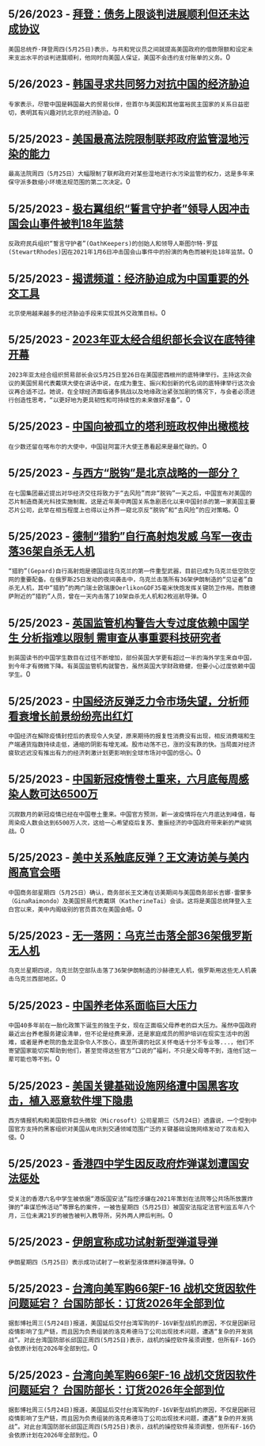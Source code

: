 
  ## 5/26/2023 - [拜登：债务上限谈判进展顺利但还未达成协议](https://www.voachinese.com/a/biden-us-debt-ceiling-talks-going-well-but-no-deal-reached-yet-20230525/7110012.html)
 ```美国总统乔·拜登周四(5月25日)表示，与共和党议员之间就提高美国政府的借款限额和设定未来支出水平的谈判进展顺利，他同时向美国人保证，美国不会违约支付账单的义务。```0
  ## 5/26/2023 - [韩国寻求共同努力对抗中国的经济胁迫](https://www.voachinese.com/a/south-korea-seeks-to-join-efforts-to-counter-china-s-economic-coercion-20230525/7109987.html)
 ```专家表示，尽管中国是韩国最大的贸易伙伴，但首尔与美国和其他富裕民主国家的关系日益密切，表明其有兴趣对抗北京的经济胁迫。```0
  ## 5/25/2023 - [美国最高法院限制联邦政府监管湿地污染的能力](https://www.voachinese.com/a/supreme-court-limits-federal-government-s-ability-to-police-pollution-into-wetlands-20230525/7109609.html)
 ```最高法院周四（5月25日）大幅限制了联邦政府对某些湿地进行水污染监管的权力，这是多年来保守派多数缩小环境法规范围的第二次决定。```0
  ## 5/25/2023 - [极右翼组织“誓言守护者”领导人因冲击国会山事件被判18年监禁](https://www.voachinese.com/a/oath-keepers-leader-sentenced-to-18-years-for-january-6-role-20230525/7109597.html)
 ```反政府民兵组织“誓言守护者”(OathKeepers)的创始人和领导人斯图尔特·罗兹(StewartRhodes)因在2021年1月6日冲击国会山事件中的扮演的角色而被判处18年监禁。```0
  ## 5/25/2023 - [揭谎频道：经济胁迫成为中国重要的外交工具](https://www.voachinese.com/a/fact-check-china-economic-coercion/7109386.html)
 ```北京使用越来越多的经济胁迫手段来实现其外交政策目标。```0
  ## 5/25/2023 - [2023年亚太经合组织部长会议在底特律开幕](https://www.voachinese.com/a/apec-us-china-trade-20230525/7109439.html)
 ```2023年亚太经合组织贸易部长会议5月25日至26日在美国密西根州的底特律举行。主持这次会议的美国贸易代表戴琪大使在讲话中说，在成为重生、振兴和创新的代名词的底特律举行这次会议再合适不过。她说，在全球经济面临诸多挑战以及地缘政治紧张加剧的情况下，与会者必须进行创造性思考，“以更好地为更具韧性和可持续性的未来做好准备”。```0
  ## 5/25/2023 - [中国向被孤立的塔利班政权伸出橄榄枝](https://www.voachinese.com/a/isolated-taliban-find-active-diplomacy-with-china-20230525/7109390.html)
 ```在少数还留在喀布尔的大使中，中国驻阿富汗大使王愚看起来是最忙碌的。```0
  ## 5/25/2023 - [与西方“脱钩”是北京战略的一部分？](https://www.voachinese.com/a/7109229.html)
 ```在七国集团最近提出对华经济交往将致力于“去风险”而非“脱钩”一天之后，中国宣布对美国的芯片制造商美光科技实施制裁，这是近年美中两国关系急剧恶化以来中国封杀的第一家美国主要芯片公司，此举在相当程度上也得以让外界一窥北京反“脱钩”和“去风险”的应对策略。```0
  ## 5/25/2023 - [德制“猎豹”自行高射炮发威  乌军一夜击落36架自杀无人机](https://www.voachinese.com/a/ukraine-says-it-shot-down-36-drones-in-overnight-russian-attacks-20230526/7109394.html)
 ```“猎豹”(Gepard)自行高射炮是德国运往乌克兰的第一件重型武器，目前已成为乌克兰低空防空网的重要配备。在俄罗斯25日发动的夜间袭击中，乌克兰击落所有36架伊朗制造的“见证者”自杀无人机，其中“猎豹”的两门瑞士欧瑞康OerlikonGDF35毫米快炮发挥关键防卫作用。而敖德萨附近的“猎豹”人员，曾在一天内击落了10架自杀无人机和2枚巡航导弹。```0
  ## 5/25/2023 - [英国监管机构警告大专过度依赖中国学生 分析指难以限制 需审查从事重要科技研究者](https://www.voachinese.com/a/uk-regulator-warns-over-reliance-of-chinese-students-20230525/7109296.html)
 ```到英国读书的中国学生数目在过往不断增加，部份英国大学更有超过一半的海外学生来自中国，到今年才有微微下降。有英国监管机构就警告，虽然英国大学财政稳健，但要小心过度依赖中国学生。```0
  ## 5/25/2023 - [中国经济反弹乏力令市场失望，分析师看衰增长前景纷纷亮出红灯](https://www.voachinese.com/a/china-warnings-flash-across-global-markets-as-growth-disappoints-052523/7109179.html)
 ```中国经济在解除疫情封控后的表现令人失望，原来期待的报复性消费没有出现，相反消费端和生产端通货指数持续走低，通缩的阴影有增无减。股市动荡不已，涨的没有跌的快。当局面对经济疲软迟迟没有推出有力的经济刺激计划更影响到全球市场对中国的信心。```0
  ## 5/25/2023 - [中国新冠疫情卷土重来，六月底每周感染人数可达6500万](https://www.voachinese.com/a/china-faces-a-new-covid-wave-that-could-peak-at-65-million-cases-a-week-052523/7108934.html)
 ```沉寂数月的新冠疫情已经在中国卷土重来。中国官方预测，新一波疫情将在六月底达到峰值，每周染疫人数会达到6500万人次，这给一心希望疫后复苏、重振经济的中国政府带来新的严峻挑战。```0
  ## 5/25/2023 - [美中关系触底反弹？王文涛访美与美内阁高官会晤](https://www.voachinese.com/a/china-us-commerce-and-trade-chiefs-confirmed-to-meet-in-us-2023-0525/7108971.html)
 ```中国商务部星期四（5月25日）确认，商务部长王文涛在访美期间与美国商务部长吉娜·雷蒙多（GinaRaimondo）及美国贸易代表戴琪（KatherineTai）会谈。这将是美国总统拜登入主白宫以来，美中内阁级别的官员首次在美国会晤。```0
  ## 5/25/2023 - [无一落网：乌克兰击落全部36架俄罗斯无人机](https://www.voachinese.com/a/ukraine-military-downs-all-36-drones-from-russian-attack-20230525/7108921.html)
 ```乌克兰星期四说，乌克兰防空部队击落了36架伊朗制造的沙赫德无人机，俄罗斯用这些无人机袭击乌克兰西部地区。```0
  ## 5/25/2023 - [中国养老体系面临巨大压力](https://www.voachinese.com/a/the-only-child-under-china-s-one-child-policy-is-facing-the-enormous-pressure-from-parents-to-provide-for-the-aged-20230525/7108767.html)
 ```中国40多年前在一胎化政策下诞生的独生子女，现在正面临父母养老的巨大压力。虽然中国政府最近出台养老服务建设清单，但不论是经费来源，还是家庭成员的照护培训在现实生活中的困难，或者是养老院的鱼龙混杂令人不放心，直至所谓的社区关怀电话十分不专业等...，他们不寄望国家能切实帮助到他们，甚至觉得这些官方“口说的”福利，不只是父母等不到，连他们这一辈可能也等不到。```0
  ## 5/25/2023 - [美国关键基础设施网络遭中国黑客攻击，植入恶意软件埋下隐患](https://www.voachinese.com/a/chinese-hackers-spying-on-us-critical-infrastructure-western-intelligence-says-20230525/7108611.html)
 ```西方情报机构和美国软件巨头微软（Microsoft）公司星期三（5月24日）透露说，一个受到中国官方支持的黑客组织对美国从电讯到交通领域范围广泛的关键基础设施网络发动了攻击和入侵。```0
  ## 5/25/2023 - [香港四中学生因反政府炸弹谋划遭国安法惩处](https://www.voachinese.com/a/four-hong-kong-students-sentenced-over-anti-govt-bomb-plot-20230525/7108637.html)
 ```受关注的香港六名中学生被依据“港版国安法”指控涉嫌在2021年策划在法院等公共场所放置炸弹的“串谋恐怖活动”等罪名的案件，一被告星期四（5月25日）被国安法指定法官判监五年八个月，三位未满21岁的被告被判入教导所，另外两人押后判刑。```0
  ## 5/25/2023 - [伊朗宣称成功试射新型弹道导弹](https://www.voachinese.com/a/iran-unveils-ballistic-missile-20230525/7108596.html)
 ```伊朗星期四（5月25日）表示成功试射了一枚新型液体燃料弹道导弹。```0
  ## 5/25/2023 - [台湾向美军购66架F-16 战机交货因软件问题延宕？ 台国防部长：订货2026年全部到位](https://www.voachinese.com/a/taiwan-says-software-problems-delaying-new-f-16-deliveries-20230525/7108533.html)
 ```据彭博社周三(5月24日)报道，美国延后交付台湾军购的F-16V新型战机的原因，不仅是因新冠疫情影响了生产链，而且因为负责组装的洛克希德马丁公司出现技术问题，遭遇“复杂的开发挑战”。对此台湾国防部长邱国正周四(5月25日)表示，战机的操控软件虽须调整，但所有F-16仍会依原计划在2026年全部到位。```0
  ## 5/25/2023 - [台湾向美军购66架F-16 战机交货因软件问题延宕？ 台国防部长：订货2026年全部到位](https://www.voachinese.com/a/taiwan-says-software-problems-delaying-new-f-16-deliveries-20230525/7108531.html)
 ```据彭博社周三(5月24日)报道，美国延后交付台湾军购的F-16V新型战机的原因，不仅是因新冠疫情影响了生产链，而且因为负责组装的洛克希德马丁公司出现技术问题，遭遇“复杂的开发挑战”。对此台湾国防部长邱国正周四(5月25日)表示，战机的操控软件虽须调整，但所有F-16仍会依原计划在2026年全部到位。```0